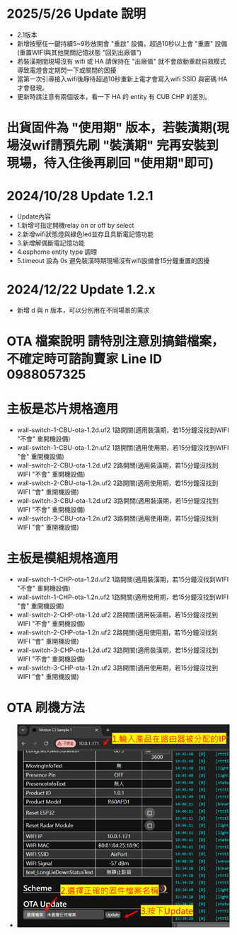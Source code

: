 # 2025/5/26 Update 說明
  - 2.1版本
  - 新增按壓任一鍵持續5~9秒放開會 "重啟" 設備，超過10秒以上會 "重置" 設備 (重置WIFI與其他開關記憶狀態 "回到出廠值")
  - 若裝潢期間現場沒有 wifi 或 HA 請保持在 "出廠值" 就不會啟動重啟自救模式導致電燈會定期閃一下或關閉的困擾
  - 當第一次引導接入wifi後靜待超過10秒重新上電才會寫入wifi SSID 與密碼 HA才會發現。
  - 更新時請注意有兩個版本，看一下 HA 的 entity 有 CUB CHP 的差別。
    
# 出貨固件為 "使用期" 版本，若裝潢期(現場沒wif請預先刷 "裝潢期" 完再安裝到現場，待入住後再刷回 "使用期"即可)
# 2024/10/28 Update 1.2.1
  - Update內容
  - 1.新增可指定開機relay on or off by select
  - 2.新增wifi狀態燈與綠色led並存且具斷電記憶功能
  - 3.新增解偶斷電記憶功能
  - 4.esphome entity type 調理
  - 5.timeout 設為 0s 避免裝潢時期現場沒有wifi設備會15分鐘重置的困擾
# 2024/12/22 Update 1.2.x
  - 新增 d 與 n 版本，可以分別用在不同場景的需求
# OTA 檔案說明 請特別注意別搞錯檔案，不確定時可諮詢賣家   Line ID 0988057325
# 主板是芯片規格適用 
  - wall-switch-1-CBU-ota-1.2d.uf2  1路開關(適用裝潢期，若15分鐘沒找到WIFI "不會" 重開機設備)
  - wall-switch-1-CBU-ota-1.2n.uf2  1路開關(適用使用期，若15分鐘沒找到WIFI "會" 重開機設備)
  - wall-switch-2-CBU-ota-1.2d.uf2  2路開關(適用裝潢期，若15分鐘沒找到WIFI "不會" 重開機設備)
  - wall-switch-2-CBU-ota-1.2n.uf2  2路開關(適用使用期，若15分鐘沒找到WIFI "會" 重開機設備)
  - wall-switch-3-CBU-ota-1.2d.uf2  3路開關(適用裝潢期，若15分鐘沒找到WIFI "不會" 重開機設備)
  - wall-switch-3-CBU-ota-1.2n.uf2  3路開關(適用使用期，若15分鐘沒找到WIFI "會" 重開機設備)
# 主板是模組規格適用
  - wall-switch-1-CHP-ota-1.2d.uf2  1路開關(適用裝潢期，若15分鐘沒找到WIFI "不會" 重開機設備)
  - wall-switch-1-CHP-ota-1.2n.uf2  1路開關(適用使用期，若15分鐘沒找到WIFI "會" 重開機設備)
  - wall-switch-2-CHP-ota-1.2d.uf2  2路開關(適用裝潢期，若15分鐘沒找到WIFI "不會" 重開機設備)
  - wall-switch-2-CHP-ota-1.2n.uf2  2路開關(適用使用期，若15分鐘沒找到WIFI "會" 重開機設備)
  - wall-switch-3-CHP-ota-1.2d.uf2  3路開關(適用裝潢期，若15分鐘沒找到WIFI "不會" 重開機設備)
  - wall-switch-3-CHP-ota-1.2n.uf2  3路開關(適用使用期，若15分鐘沒找到WIFI "會" 重開機設備)
# OTA 刷機方法
- ![Mosquitto_broker](/wall_switch/image/ota.png)
